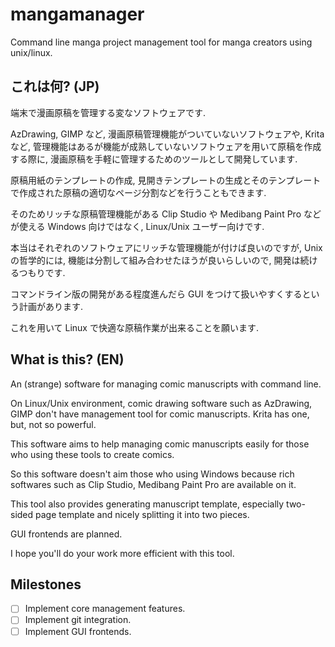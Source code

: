 # mangamanager
Command line manga project management tool for manga creators using unix/linux.

## これは何? (JP)
端末で漫画原稿を管理する変なソフトウェアです.

AzDrawing, GIMP など, 漫画原稿管理機能がついていないソフトウェアや, Krita など, 管理機能はあるが機能が成熟していないソフトウェアを用いて原稿を作成する際に, 漫画原稿を手軽に管理するためのツールとして開発しています.

原稿用紙のテンプレートの作成, 見開きテンプレートの生成とそのテンプレートで作成された原稿の適切なページ分割などを行うこともできます.

そのためリッチな原稿管理機能がある Clip Studio や Medibang Paint Pro などが使える Windows 向けではなく, Linux/Unix ユーザー向けです.

本当はそれぞれのソフトウェアにリッチな管理機能が付けば良いのですが, Unix の哲学的には, 機能は分割して組み合わせたほうが良いらしいので, 開発は続けるつもりです.

コマンドライン版の開発がある程度進んだら GUI をつけて扱いやすくするという計画があります.

これを用いて Linux で快適な原稿作業が出来ることを願います.

## What is this? (EN)
An (strange) software for managing comic manuscripts with command line.

On Linux/Unix environment, comic drawing software such as AzDrawing, GIMP don't have management tool for comic manuscripts. Krita has one, but, not so powerful.

This software aims to help managing comic manuscripts easily for those who using these tools to create comics.

So this software doesn't aim those who using Windows because rich softwares such as Clip Studio, Medibang Paint Pro are available on it.

This tool also provides generating manuscript template, especially two-sided page template and nicely splitting it into two pieces.

GUI frontends are planned.

I hope you'll do your work more efficient with this tool.

## Milestones
- [ ] Implement core management features.
- [ ] Implement git integration.
- [ ] Implement GUI frontends.

